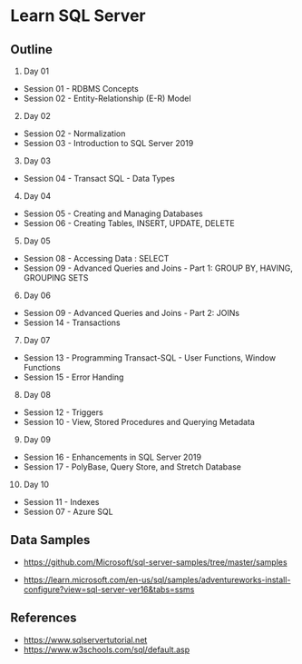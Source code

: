 # Learn SQL Server

## Outline

1. Day 01

- Session 01 - RDBMS Concepts
- Session 02 - Entity-Relationship (E-R) Model

2. Day 02

- Session 02 - Normalization
- Session 03 - Introduction to SQL Server 2019

3. Day 03

- Session 04 - Transact SQL - Data Types

4. Day 04

- Session 05 - Creating and Managing Databases
- Session 06 - Creating Tables, INSERT, UPDATE, DELETE

5. Day 05

- Session 08 - Accessing Data : SELECT
- Session 09 - Advanced Queries and Joins - Part 1: GROUP BY, HAVING, GROUPING SETS

6. Day 06

- Session 09 - Advanced Queries and Joins - Part 2: JOINs
- Session 14 - Transactions

7. Day 07

- Session 13 - Programming Transact-SQL - User Functions, Window Functions
- Session 15 - Error Handing

8. Day 08

- Session 12 - Triggers
- Session 10 - View, Stored Procedures and Querying Metadata

9. Day 09

- Session 16 - Enhancements in SQL Server 2019
- Session 17 - PolyBase, Query Store, and Stretch Database

10. Day 10

- Session 11 - Indexes
- Session 07 - Azure SQL

## Data Samples

- <https://github.com/Microsoft/sql-server-samples/tree/master/samples>

- <https://learn.microsoft.com/en-us/sql/samples/adventureworks-install-configure?view=sql-server-ver16&tabs=ssms>

## References

- <https://www.sqlservertutorial.net>
- <https://www.w3schools.com/sql/default.asp>
